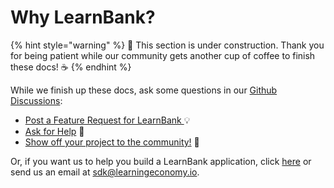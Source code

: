 # Why LearnBank?

{% hint style="warning" %}
🚧 This section is under construction. Thank you for being patient while our community gets another cup of coffee to finish these docs! ☕️
{% endhint %}

While we finish up these docs, ask some questions in our [Github Discussions](https://github.com/learningeconomy/LearnCard/discussions):&#x20;

* [Post a Feature Request for LearnBank ](https://github.com/learningeconomy/LearnCard/discussions/categories/feature-requests)💡
* [Ask for Help](https://github.com/learningeconomy/LearnCard/discussions/categories/help) 💖
* [Show off your project to the community!](https://github.com/learningeconomy/LearnCard/discussions/categories/show-and-tell) 🙌

Or, if you want us to help you build a LearnBank application, click [here](../resources/custom-development.md) or send us an email at [sdk@learningeconomy.io](mailto:sdk@learningeconomy.io).
